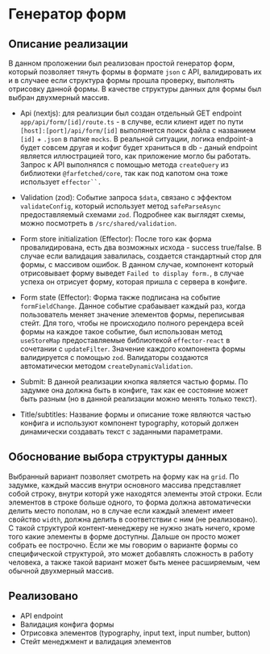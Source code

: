 # Генератор форм

## Описание реализации

В данном проложении был реализован простой генератор форм, который позволяет тянуть формы в формате `json` с API, валидировать их и в случаее если структура формы прошла проверку, выполнять отрисовку данной формы. В качестве структуры данных для формы был выбран двухмерный массив.

- Api (nextjs): для реализции был создан отдельный GET endpoint `app/api/form/[id]/route.ts` - в случве, если клиент идет по пути `[host]:[port]/api/form/[id]` выполянется поиск файла с названием `[id]` + `.json` в папке `mocks`. В реальной ситуации, логика endpoint-а будет совсем другая и кофиг будет храниться в db - даный endpoint является иллюстрацией того, как приложение могло бы работать. Запрос к API выполнялся с помощью метода `createQuery` из библиотеки `@farfetched/core`, так как под капотом она тоже использует ` effector``. `

- Validation (zod): Событие запроса `$data`, связано с эффектом `validateConfig`, который использует метод `safeParseAsync` предоставляемый схемами `zod`. Подробнее как выглядят схемы, можно посмотреть в `/src/shared/validation`.

- Form store initialization (Effector): После того как форма провалидирована, есть два возможных исхода - success true/false. В случае если валидация завалилась, создается стандартный стор для формы, с массивом ошибок. В данном случае, компонент который отрисовывает форму выведет `Failed to display form.`, в случае успеха он отрисует форму, которая пришла с сервера в конфиге.

- Form state (Effector): Форма также подписана на событие `formFieldChange`. Данное событие срабаывает каждый раз, когда пользователь меняет значение элементов формы, переписывая стейт. Для того, чтобы не происходило полного ререндера всей формы на каждое такое событие, был использован метод `useStoreMap` предоставляемые библиотекой `effector-react` в сочетании с `updateFilter`. Значение каждого компонента формы валидируется с помощью `zod`. Валидаторы создаются автоматически методом `createDynamicValidation`.

- Submit: В данной реализации кнопка является частью формы. По задумке она должна быть в конфиге, так как ее состояние может быть разным (но в данной реализации можно менять только текст).

- Title/subtitles: Название формы и описание тоже являются частью конфига и используют компонент typography, который должен динамически создавать текст с заданными параметрами.

## Обоснование выбора структуры данных

Выбранный вариант позволяет смотреть на форму как на `grid`. По задумке, каждый массив внутри основного массива представляет собой строку, внутри которй уже находятся элементы этой строки. Если элементов в строке больше одного, то форма должна автоматически делить место пополам, но в случае если каждый элемент имеет свойство `width`, должна делить в соответствии с ним (не реализовано).
С такой структурой контент-менеджеру не нужно знать ничего, кроме того какие элементы в форме доступны. Дальше он просто может собрать ее построчно. Если же мы говорим о варианте формы со специфической структурой, это может добавлять сложность в работу человека, а также такой вариант может быть менее расширяемым, чем обычной двухмерный массив.

## Реализовано

- API endpoint
- Валидация конфига формы
- Отрисовка элементов (typography, input text, input number, button)
- Стейт менеджмент и валидация элементов
